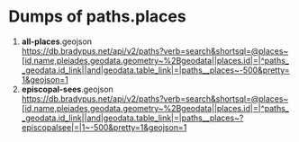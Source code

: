 # Dumps of paths.places

1. **all-places**.geojson  
https://db.bradypus.net/api/v2/paths?verb=search&shortsql=@places~[id,name,pleiades,geodata.geometry~%2Bgeodata||places.id|=|^paths__geodata.id_link||and|geodata.table_link|=|paths__places~-500&pretty=1&geojson=1
2. **episcopal-sees**.geojson  
https://db.bradypus.net/api/v2/paths?verb=search&shortsql=@places~[id,name,pleiades,geodata.geometry~%2Bgeodata||places.id|=|^paths__geodata.id_link||and|geodata.table_link|=|paths__places~?episcopalsee|=|1~-500&pretty=1&geojson=1
